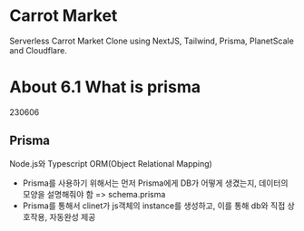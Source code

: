 # Carrot Market

Serverless Carrot Market Clone using NextJS, Tailwind, Prisma, PlanetScale and Cloudflare.

# About 6.1 What is prisma

230606

## Prisma

Node.js와 Typescript ORM(Object Relational Mapping)

- Prisma를 사용하기 위해서는 먼저 Prisma에게 DB가 어떻게 생겼는지, 데이터의 모양을 설명해줘야 함 => schema.prisma
- Prisma를 통해서 clinet가 js객체의 instance를 생성하고, 이를 통해 db와 직접 상호작용, 자동완성 제공
